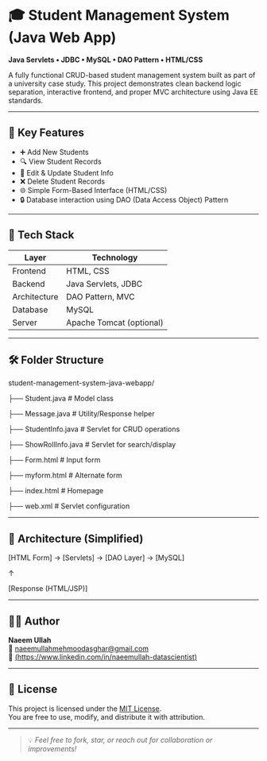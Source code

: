 # 🎓 Student Management System (Java Web App)
**Java Servlets • JDBC • MySQL • DAO Pattern • HTML/CSS**

A fully functional CRUD-based student management system built as part of a university case study. This project demonstrates clean backend logic separation, interactive frontend, and proper MVC architecture using Java EE standards.

---

## 📌 Key Features

- ➕ Add New Students  
- 🔍 View Student Records  
- 📝 Edit & Update Student Info  
- ❌ Delete Student Records  
- 🌐 Simple Form-Based Interface (HTML/CSS)  
- 🔒 Database interaction using DAO (Data Access Object) Pattern

---

## 🧠 Tech Stack

| Layer        | Technology            |
|--------------|------------------------|
| Frontend     | HTML, CSS              |
| Backend      | Java Servlets, JDBC    |
| Architecture | DAO Pattern, MVC       |
| Database     | MySQL                  |
| Server       | Apache Tomcat (optional)

---

## 🛠️ Folder Structure

student-management-system-java-webapp/

├── Student.java # Model class

├── Message.java # Utility/Response helper

├── StudentInfo.java # Servlet for CRUD operations

├── ShowRollInfo.java # Servlet for search/display

├── Form.html # Input form

├── myform.html # Alternate form

├── index.html # Homepage

├── web.xml # Servlet configuration

---

## 📐 Architecture (Simplified)

[HTML Form] → [Servlets] → [DAO Layer] → [MySQL]

↑

[Response (HTML/JSP)]


---

## 🧑‍💻 Author

**Naeem Ullah**  
📧 naeemullahmehmoodasghar@gmail.com  
🔗 [(https://www.linkedin.com/in/naeemullah-datascientist)](https://www.linkedin.com/in/naeem-ullah-331883244/)  


---

## 📝 License

This project is licensed under the [MIT License](LICENSE).  
You are free to use, modify, and distribute it with attribution.


---

> 💡 *Feel free to fork, star, or reach out for collaboration or improvements!*

